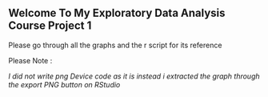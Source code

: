 ## Welcome To My Exploratory Data Analysis Course Project 1 

Please go through all the graphs and the r script for its reference 

Please Note :

*I did not write png Device code as it is instead i extracted the graph through the export PNG button on RStudio*
